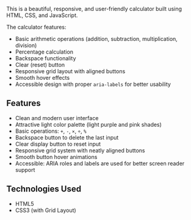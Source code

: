 This is a beautiful, responsive, and user-friendly calculator built using HTML, CSS, and JavaScript.

The calculator features:

* Basic arithmetic operations (addition, subtraction, multiplication, division)
* Percentage calculation
* Backspace functionality
* Clear (reset) button
* Responsive grid layout with aligned buttons
* Smooth hover effects
* Accessible design with proper `aria-labels` for better usability

## Features

*  Clean and modern user interface
*  Attractive light color palette (light purple and pink shades)
*  Basic operations: `+`, `-`, `×`, `÷`, `%`
*  Backspace button to delete the last input
*  Clear display button to reset input
*  Responsive grid system with neatly aligned buttons
*  Smooth button hover animations
*  Accessible: ARIA roles and labels are used for better screen reader support

## Technologies Used

* HTML5
* CSS3 (with Grid Layout)
